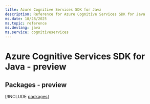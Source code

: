 ```yaml
---
title: Azure Cognitive Services SDK for Java
description: Reference for Azure Cognitive Services SDK for Java
ms.date: 10/28/2025
ms.topic: reference
ms.devlang: java
ms.service: cognitiveservices
---
```

# Azure Cognitive Services SDK for Java - preview
## Packages - preview
[!INCLUDE [packages](cognitive-services-index.md)]